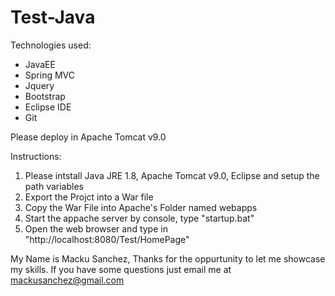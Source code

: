 # Test-Java

Technologies used:
* JavaEE
* Spring MVC
* Jquery
* Bootstrap
* Eclipse IDE
* Git

Please deploy in Apache Tomcat v9.0

Instructions:
1. Please intstall Java JRE 1.8, Apache Tomcat v9.0, Eclipse and setup the path variables
2. Export the Projct into a War file
3. Copy the War File into Apache's Folder named webapps
4. Start the appache server by console, type "startup.bat"
5. Open the web browser and type in "http://localhost:8080/Test/HomePage"

My Name is Macku Sanchez, Thanks for the oppurtunity to let me showcase my skills.
If you have some questions just email me at mackusanchez@gmail.com